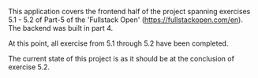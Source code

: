 This application covers the frontend half of the project spanning exercises 5.1 - 5.2 of Part-5 of the 'Fullstack Open' (https://fullstackopen.com/en). The backend was built in part 4.

At this point, all exercise from 5.1 through 5.2 have been completed.

The current state of this project is as it should be at the conclusion of exercise 5.2.